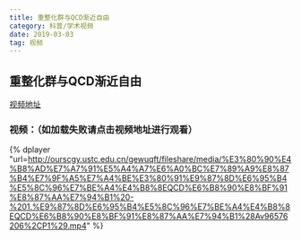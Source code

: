 ```yaml
---
title: 重整化群与QCD渐近自由
category: 科普/学术视频
date: 2019-03-03
tag: 视频
--- 
```


## 重整化群与QCD渐近自由

[视频地址](http://ourscgy.ustc.edu.cn/gewuqft/fileshare/media/%E3%80%90%E4%B8%AD%E7%A7%91%E5%A4%A7%E6%A0%BC%E7%89%A9%E8%87%B4%E7%9F%A5%E7%A4%BE%E3%80%91%E9%87%8D%E6%95%B4%E5%8C%96%E7%BE%A4%E4%B8%8EQCD%E6%B8%90%E8%BF%91%E8%87%AA%E7%94%B1%20-%201.%E9%87%8D%E6%95%B4%E5%8C%96%E7%BE%A4%E4%B8%8EQCD%E6%B8%90%E8%BF%91%E8%87%AA%E7%94%B1%28Av96576206%2CP1%29.mp4)

### 视频：（如加载失败请点击视频地址进行观看）

{% dplayer "url=http://ourscgy.ustc.edu.cn/gewuqft/fileshare/media/%E3%80%90%E4%B8%AD%E7%A7%91%E5%A4%A7%E6%A0%BC%E7%89%A9%E8%87%B4%E7%9F%A5%E7%A4%BE%E3%80%91%E9%87%8D%E6%95%B4%E5%8C%96%E7%BE%A4%E4%B8%8EQCD%E6%B8%90%E8%BF%91%E8%87%AA%E7%94%B1%20-%201.%E9%87%8D%E6%95%B4%E5%8C%96%E7%BE%A4%E4%B8%8EQCD%E6%B8%90%E8%BF%91%E8%87%AA%E7%94%B1%28Av96576206%2CP1%29.mp4" %}




